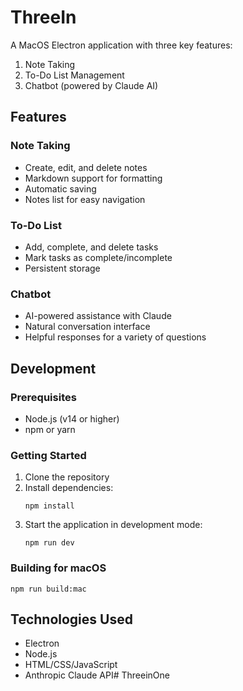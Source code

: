 # ThreeIn

A MacOS Electron application with three key features:
1. Note Taking
2. To-Do List Management
3. Chatbot (powered by Claude AI)

## Features

### Note Taking
- Create, edit, and delete notes
- Markdown support for formatting
- Automatic saving
- Notes list for easy navigation

### To-Do List
- Add, complete, and delete tasks
- Mark tasks as complete/incomplete
- Persistent storage

### Chatbot
- AI-powered assistance with Claude
- Natural conversation interface
- Helpful responses for a variety of questions

## Development

### Prerequisites
- Node.js (v14 or higher)
- npm or yarn

### Getting Started
1. Clone the repository
2. Install dependencies:
   ```
   npm install
   ```
3. Start the application in development mode:
   ```
   npm run dev
   ```

### Building for macOS
```
npm run build:mac
```

## Technologies Used
- Electron
- Node.js
- HTML/CSS/JavaScript
- Anthropic Claude API# ThreeinOne
